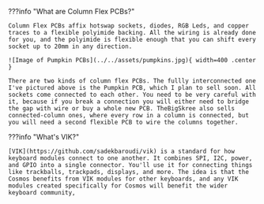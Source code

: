 ???info "What are Column Flex PCBs?"

    Column Flex PCBs affix hotswap sockets, diodes, RGB Leds, and copper traces to a flexible polyimide backing. All the wiring is already done for you, and the polyimide is flexible enough that you can shift every socket up to 20mm in any direction.

    ![Image of Pumpkin PCBs](../../assets/pumpkins.jpg){ width=400 .center }

    There are two kinds of column flex PCBs. The fullly interconnected one I've pictured above is the Pumpkin PCB, which I plan to sell soon. All sockets come connected to each other. You need to be very careful with it, because if you break a connection you will either need to bridge the gap with wire or buy a whole new PCB. TheBigSkree also sells connected-column ones, where every row in a column is connected, but you will need a second flexible PCB to wire the columns together.

???info "What's VIK?"

    [VIK](https://github.com/sadekbaroudi/vik) is a standard for how keyboard modules connect to one another. It combines SPI, I2C, power, and GPIO into a single connector. You'll use it for connecting things like trackballs, trackpads, displays, and more. The idea is that the Cosmos benefits from VIK modules for other keyboards, and any VIK modules created specifically for Cosmos will benefit the wider keyboard community,
